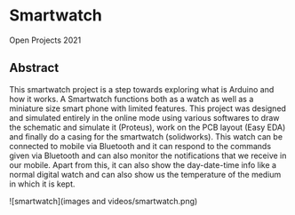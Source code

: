 # Smartwatch
Open Projects 2021
## Abstract  

This smartwatch project is a step towards exploring what is Arduino and how it works. A Smartwatch functions both as a watch as well as a miniature size smart phone with limited features. This project was designed and simulated entirely in the online mode using various softwares to draw the schematic and simulate it (Proteus), work on the PCB layout (Easy EDA) and finally do a casing for the smartwatch (solidworks). This watch can be connected to mobile via Bluetooth and it can respond to the commands given via Bluetooth and can also monitor the notifications that we receive in our mobile. Apart from this, it can also show the day-date-time info like a normal digital watch and can also show us the temperature of the medium in which it is kept.  

![smartwatch](images and videos/smartwatch.png)